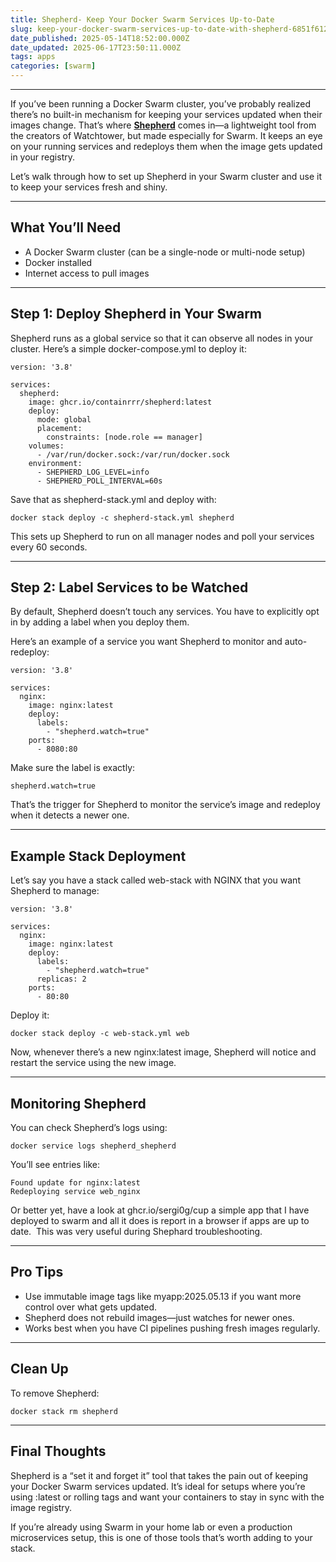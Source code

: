 ```yaml
---
title: Shepherd- Keep Your Docker Swarm Services Up-to-Date
slug: keep-your-docker-swarm-services-up-to-date-with-shepherd-6851f6120e033e001c52b634
date_published: 2025-05-14T18:52:00.000Z
date_updated: 2025-06-17T23:50:11.000Z
tags: apps
categories: [swarm]
---
```


---

If you’ve been running a Docker Swarm cluster, you’ve probably realized there’s no built-in mechanism for keeping your services updated when their images change. That’s where [**Shepherd**](https://containrrr.dev/shepherd) comes in—a lightweight tool from the creators of Watchtower, but made especially for Swarm. It keeps an eye on your running services and redeploys them when the image gets updated in your registry.

Let’s walk through how to set up Shepherd in your Swarm cluster and use it to keep your services fresh and shiny.

---

## **What You’ll Need**

- A Docker Swarm cluster (can be a single-node or multi-node setup)
- Docker installed
- Internet access to pull images

---

## **Step 1: Deploy Shepherd in Your Swarm**

Shepherd runs as a global service so that it can observe all nodes in your cluster. Here’s a simple docker-compose.yml to deploy it:

    version: '3.8'
    
    services:
      shepherd:
        image: ghcr.io/containrrr/shepherd:latest
        deploy:
          mode: global
          placement:
            constraints: [node.role == manager]
        volumes:
          - /var/run/docker.sock:/var/run/docker.sock
        environment:
          - SHEPHERD_LOG_LEVEL=info
          - SHEPHERD_POLL_INTERVAL=60s

Save that as shepherd-stack.yml and deploy with:

    docker stack deploy -c shepherd-stack.yml shepherd

This sets up Shepherd to run on all manager nodes and poll your services every 60 seconds.

---

## **Step 2: Label Services to be Watched**

By default, Shepherd doesn’t touch any services. You have to explicitly opt in by adding a label when you deploy them.

Here’s an example of a service you want Shepherd to monitor and auto-redeploy:

    version: '3.8'
    
    services:
      nginx:
        image: nginx:latest
        deploy:
          labels:
            - "shepherd.watch=true"
        ports:
          - 8080:80

Make sure the label is exactly:

    shepherd.watch=true

That’s the trigger for Shepherd to monitor the service’s image and redeploy when it detects a newer one.

---

## **Example Stack Deployment**

Let’s say you have a stack called web-stack with NGINX that you want Shepherd to manage:

    version: '3.8'
    
    services:
      nginx:
        image: nginx:latest
        deploy:
          labels:
            - "shepherd.watch=true"
          replicas: 2
        ports:
          - 80:80

Deploy it:

    docker stack deploy -c web-stack.yml web

Now, whenever there’s a new nginx:latest image, Shepherd will notice and restart the service using the new image.

---

## **Monitoring Shepherd**

You can check Shepherd’s logs using:

    docker service logs shepherd_shepherd

You’ll see entries like:

    Found update for nginx:latest
    Redeploying service web_nginx

Or better yet, have a look at ghcr.io/sergi0g/cup a simple app that I have deployed to swarm and all it does is report in a browser if apps are up to date.  This was very useful during Shephard troubleshooting.

---

## **Pro Tips**

- Use immutable image tags like myapp:2025.05.13 if you want more control over what gets updated.
- Shepherd does not rebuild images—just watches for newer ones.
- Works best when you have CI pipelines pushing fresh images regularly.

---

## **Clean Up**

To remove Shepherd:

    docker stack rm shepherd

---

## **Final Thoughts**

Shepherd is a “set it and forget it” tool that takes the pain out of keeping your Docker Swarm services updated. It’s ideal for setups where you’re using :latest or rolling tags and want your containers to stay in sync with the image registry.

If you’re already using Swarm in your home lab or even a production microservices setup, this is one of those tools that’s worth adding to your stack.
